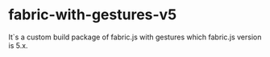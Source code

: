 # fabric-with-gestures-v5
It`s a custom build package of fabric.js with gestures which fabric.js version is 5.x.
